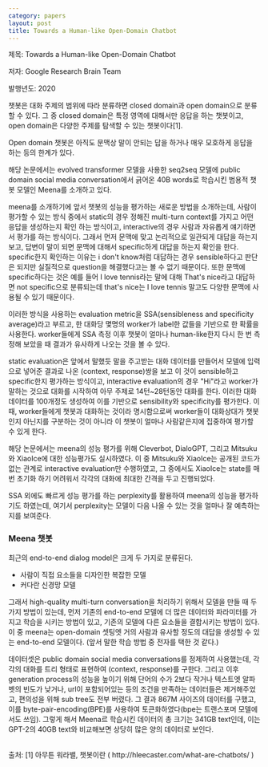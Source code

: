 ```yaml
---
category: papers
layout: post
title: Towards a Human-like Open-Domain Chatbot
---
```


제목: Towards a Human-like Open-Domain Chatbot

저자: Google Research Brain Team

발행년도: 2020

챗봇은 대화 주제의 범위에 따라 분류하면 closed domain과 open domain으로 분류할 수 있다.
그 중 closed domain은 특정 영역에 대해서만 응답을 하는 챗봇이고, open domain은 다양한 주제를 탐색할 수 있는 챗봇이다[1].

Open domain 챗봇은 아직도 문맥상 말이 안되는 답을 하거나 매우 모호하게 응답을 하는 등의 한계가 있다.

해당 논문에서는 evolved transformer 모델을 사용한 seq2seq 모델에 public domain social media conversation에서 긁어온 40B words로 학습시킨 범용적 챗봇 모델인 Meena를 소개하고 있다.

meena를 소개하기에 앞서 챗봇의 성능을 평가하는 새로운 방법을 소개하는데, 사람이 평가할 수 있는 방식 중에서 static의 경우 정해진 multi-turn context를 가지고 어떤 응답을 생성하는지 확인 하는 방식이고, interactive의 경우 사람과 자유롭게 얘기하면서 평가를 하는 방식이다. 그래서 먼저 문맥에 맞고 논리적으로 일관되게 대답을 하는지 보고, 답변이 말이 되면 문맥에 대해서 specific하게 대답을 하는지 확인을 한다. specific한지 확인하는 이유는 i don't know처럼 대답하는 경우 sensible하다고 판단은 되지만 실질적으로 question을 해결했다고는 볼 수 없기 때문이다. 또한 문맥에 specific하다는 것은 예를 들어 I love tennis라는 말에 대해 That's nice라고 대답하면 not specific으로 분류되는데 that's nice는 I love tennis 말고도 다양한 문맥에 사용될 수 있기 때문이다.

이러한 방식을 사용하는 evaluation metric을 SSA(sensibleness and specificity average)라고 부르고, 한 대화당 몇명의 worker가 label한 값들을 기반으로 한 확률을 사용한다. worker들에게 SSA 측정 이후 챗봇이 얼마나 human-like한지 다시 한 번 측정해 보았을 때 결과가 유사하게 나오는 것을 볼 수 있다.

static evaluation은 앞에서 말했듯 말을 주고받는 대화 데이터를 만들어서 모델에 입력으로 넣어준 결과로 나온 (context, response)쌍을 보고 이 것이 sensible하고 specific한지 평가하는 방식이고, interactive evaluation의 경우 "Hi"라고 worker가 말하는 것으로 대화를 시작하여 아무 주제로 14턴~28턴동안 대화를 한다. 이러한 대화 데이터를 100개정도 생성하여 이를 기반으로 sensibility와 specificity를 평가한다. 이 때, worker들에게 챗봇과 대화하는 것이라 명시함으로써 worker들이 대화상대가 챗봇인지 아닌지를 구분하는 것이 아니라 이 챗봇이 얼마나 사람같은지에 집중하여 평가할 수 있게 한다.

해당 논문에서는 meena의 성능 평가를 위해 Cleverbot, DialoGPT, 그리고 Mitsuku와 XiaoIce에 대한 성능평가도 실시하였다. 이 중 Mitsuku와 XiaoIce는 공개된 코드가 없는 관계로 interactive evaluation만 수행하였고, 그 중에서도 XiaoIce는 state를 매 번 초기화 하기 어려워서 각각의 대화에 최대한 간격을 두고 진행되었다.


SSA 외에도 빠르게 성능 평가를 하는  perplexity를 활용하여 meena의 성능을 평가하기도 하였는데, 여기서 perplexity는 모델이 다음 나올 수 있는 것을 얼마나 잘 예측하는지를 보여준다. 


### Meena 챗봇
최근의 end-to-end dialog model은 크게 두 가지로 분류된다.
- 사람이 직접 요소들을 디자인한 복잡한 모델
- 커다란 신경망 모델

그래서 high-quality multi-turn conversation을 처리하기 위해서 모델을 만들 때 두 가지 방법이 있는데, 먼저 기존의 end-to-end 모델에 더 많은 데이터와 파라미터를 가지고 학습을 시키는 방법이 있고, 기존의 모델에 다른 요소들을 결합시키는 방법이 있다. 이 중 meena는 open-domain 셋팅엣 거의 사람과 유사할 정도의 대답을 생성할 수 있는 end-to-end 모델이다. (앞서 말한 학습 방법 중 전자를 택한 것 같다.)

데이터셋은 public domain social media conversations를 정제하여 사용했는데, 각각의 대화를 트리 형태로 표현하여 (context, response)를 구한다. 그리고 이후 generation process의 성능을 높이기 위해 단어의 수가 2보다 작거나 텍스트엣 알파벳의 빈도가 낮거나, url이 포함되어있는 등의 조건을 만족하는 데이터들은 제거해주었고, 편의성을 위해 sub tree도 전부 버렸다. 그 결과 867M 사이즈의 데이터를 구했고, 이를 byte-pair-encoding(BPE)를 사용하여 토큰화하였다(bpe는 트랜스포머 모델에서도 쓰임). 그렇게 해서 Meena르 학습시킨 데이터의 총 크기는 341GB text인데, 이는 GPT-2의 40GB text와 비교해보면 상당히 많은 양의 데이터로 보인다.




<br>
출처:
[1] 아무튼 워라밸, 챗봇이란 ( http://hleecaster.com/what-are-chatbots/ )
